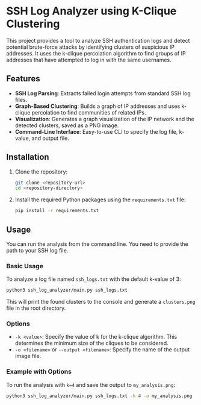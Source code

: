 # SSH Log Analyzer using K-Clique Clustering

This project provides a tool to analyze SSH authentication logs and detect potential brute-force attacks by identifying clusters of suspicious IP addresses. It uses the k-clique percolation algorithm to find groups of IP addresses that have attempted to log in with the same usernames.

## Features

- **SSH Log Parsing**: Extracts failed login attempts from standard SSH log files.
- **Graph-Based Clustering**: Builds a graph of IP addresses and uses k-clique percolation to find communities of related IPs.
- **Visualization**: Generates a graph visualization of the IP network and the detected clusters, saved as a PNG image.
- **Command-Line Interface**: Easy-to-use CLI to specify the log file, k-value, and output file.

## Installation

1.  Clone the repository:
    ```bash
    git clone <repository-url>
    cd <repository-directory>
    ```

2.  Install the required Python packages using the `requirements.txt` file:
    ```bash
    pip install -r requirements.txt
    ```

## Usage

You can run the analysis from the command line. You need to provide the path to your SSH log file.

### Basic Usage

To analyze a log file named `ssh_logs.txt` with the default k-value of 3:
```bash
python3 ssh_log_analyzer/main.py ssh_logs.txt
```
This will print the found clusters to the console and generate a `clusters.png` file in the root directory.

### Options

-   `-k <value>`: Specify the value of k for the k-clique algorithm. This determines the minimum size of the cliques to be considered.
-   `-o <filename>` or `--output <filename>`: Specify the name of the output image file.

### Example with Options

To run the analysis with `k=4` and save the output to `my_analysis.png`:
```bash
python3 ssh_log_analyzer/main.py ssh_logs.txt -k 4 -o my_analysis.png
```
